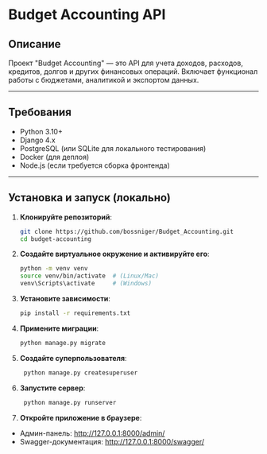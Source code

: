 # Budget Accounting API

## Описание
Проект "Budget Accounting" — это API для учета доходов, расходов, кредитов, долгов и других финансовых операций. Включает функционал работы с бюджетами, аналитикой и экспортом данных.

---

## Требования
- Python 3.10+
- Django 4.x
- PostgreSQL (или SQLite для локального тестирования)
- Docker (для деплоя)
- Node.js (если требуется сборка фронтенда)

---

## Установка и запуск (локально)

1. **Клонируйте репозиторий**:
   ```bash
   git clone https://github.com/bossniger/Budget_Accounting.git
   cd budget-accounting

2. **Создайте виртуальное окружение и активируйте его**:
    ```bash
    python -m venv venv
    source venv/bin/activate  # (Linux/Mac)
    venv\Scripts\activate     # (Windows)

3. **Установите зависимости**:
    ```bash
    pip install -r requirements.txt
   
4. **Примените миграции**:
    ```bash
    python manage.py migrate

5. **Создайте суперпользователя**:
   ```bash
    python manage.py createsuperuser

6. **Запустите сервер**:
   ```bash
    python manage.py runserver
   
7. **Откройте приложение в браузере**:
- Админ-панель: http://127.0.0.1:8000/admin/ 
- Swagger-документация: http://127.0.0.1:8000/swagger/